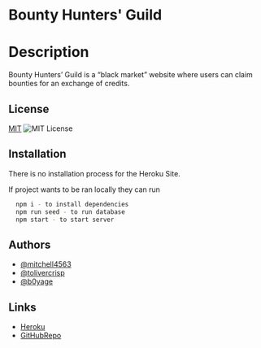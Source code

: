 
# Bounty Hunters' Guild

# Description

Bounty Hunters’ Guild is a “black market” website where users can claim bounties for an exchange of credits.




## License

[MIT](https://choosealicense.com/licenses/mit/) ![MIT License](https://img.shields.io/badge/License-MIT-green.svg)


## Installation

There is no installation process for the Heroku Site.

If project wants to be ran locally they can run 

```bash
  npm i - to install dependencies
  npm run seed - to run database
  npm start - to start server 
```
    
## Authors

- [@mitchell4563](https://www.github.com/mitchell4563)
- [@tolivercrisp](https://www.github.com/tolivercrisp)
- [@b0yage](https://www.github.com/b0yage)


## Links

- [Heroku](https://nameless-stream.herokuapp.com/login)
- [GitHubRepo](https://github.com/mitchell4563/sith-happens)

